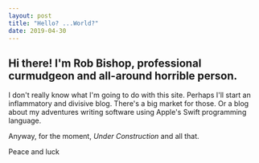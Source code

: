 ```yaml
---
layout: post
title: "Hello? ...World?"
date: 2019-04-30
---
```


## Hi there! I'm Rob Bishop, professional curmudgeon and all-around horrible person.

I don't really know what I'm going to do with this site. Perhaps I'll start an
inflammatory and divisive blog. There's a big market for those. Or a blog about
my adventures writing software using Apple's Swift programming language.
			
Anyway, for the moment, *Under Construction* and all that.

Peace and luck
